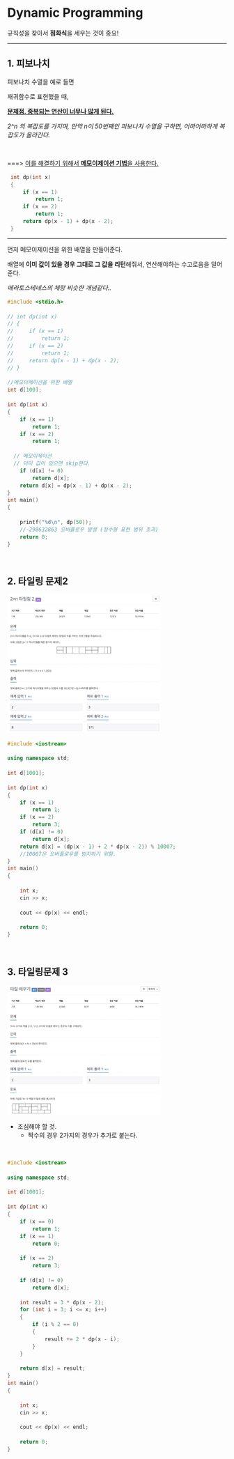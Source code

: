 # Dynamic Programming

규칙성을 찾아서 **점화식**을 세우는 것이 중요!

---



## 1. 피보나치

피보나치 수열을 예로 들면

재귀함수로 표현했을 때,

<u>**문제점.  중복되는 연산이 너무나 많게 된다.**</u>

*2^n 의 복잡도를 가지며, 만약 n이 50번째인 피보나치 수열을 구하면, 어마어마하게 복잡도가 올라간다.*

</br> 

===> <u>이를 해결하기 위해서 **메모이제이션 기법**을 사용한다.</u>

```c++
 int dp(int x)
 {
     if (x == 1)
         return 1;
     if (x == 2)
         return 1;
     return dp(x - 1) + dp(x - 2);
 }
```



---



먼저 메모이제이션을 위한 배열을 만들어준다.

배열에 **이미 값이 있을 경우 그대로 그 값을 리턴**해줘서, 연산해야하는 수고로움을 덜어준다.

*에라토스테네스의 체랑 비슷한 개념같다..*

```c++
#include <stdio.h>

// int dp(int x)
// {
//     if (x == 1)
//         return 1;
//     if (x == 2)
//         return 1;
//     return dp(x - 1) + dp(x - 2);
// }

//메모이제이션을 위한 배열
int d[100];

int dp(int x)
{
    if (x == 1)
        return 1;
    if (x == 2)
        return 1;
  
  // 메모이제이션 
  // 이미 값이 있으면 skip한다.
    if (d[x] != 0)
        return d[x];
    return d[x] = dp(x - 1) + dp(x - 2);
}
int main()
{

    printf("%d\n", dp(50));
    //-298632863 오버플로우 발생 (정수형 표현 범위 초과)
    return 0;
}
```

</br> 



## 2. 타일링 문제2

<img src="readme.assets/image-20200728150123330.png" alt="image-20200728150123330" width ="70%" />

</br> 

```c++
#include <iostream>

using namespace std;

int d[1001];

int dp(int x)
{
    if (x == 1)
        return 1;
    if (x == 2)
        return 3;
    if (d[x] != 0)
        return d[x];
    return d[x] = (dp(x - 1) + 2 * dp(x - 2)) % 10007;
    //10007은 오버플로우를 방지하기 위함.
}
int main()
{

    int x;
    cin >> x;

    cout << dp(x) << endl;

    return 0;
}
```

</br> 

## 3. 타일링문제 3

<img src="readme.assets/image-20200728152534967.png" alt="image-20200728152534967" width ="70%" />

- 조심해야 할 것.
  - 짝수의 경우 2가지의 경우가 추가로 붙는다.

</br> 

```c++
#include <iostream>

using namespace std;

int d[1001];

int dp(int x)
{
    if (x == 0)
        return 1;
    if (x == 1)
        return 0;

    if (x == 2)
        return 3;

    if (d[x] != 0)
        return d[x];

    int result = 3 * dp(x - 2);
    for (int i = 3; i <= x; i++)
    {
        if (i % 2 == 0)
        {
            result += 2 * dp(x - i);
        }
    }

    return d[x] = result;
}
int main()
{

    int x;
    cin >> x;

    cout << dp(x) << endl;

    return 0;
}
```

